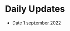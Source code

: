 # Daily Updates 
 
- Date [1 september 2022](https://github.com/Chirayu-SP18/chirayu-intern/tree/main/1%20September%202022) 
